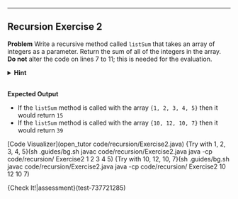 ----------

## Recursion Exercise 2

**Problem**
Write a recursive method called `listSum` that takes an array of integers as a parameter. Return the sum of all of the integers in the array. **Do not** alter the code on lines 7 to 11; this is needed for the evaluation.

<details>
  <summary><strong>Hint</strong></summary>
  Use the static method <code>Arrays.copyOfRange(array, start, stop)</code> to create a smaller array. <code>start</code> represents the starting index of the new array, and <code>stop</code> represents the ending element of the new array.
</details><br>

**Expected Output**
* If the `listSum` method is called with the array `{1, 2, 3, 4, 5}` then it would return `15`
* If the `listSum` method is called with the array `{10, 12, 10, 7}` then it would return `39`

[Code Visualizer](open_tutor code/recursion/Exercise2.java)
{Try with 1, 2, 3, 4, 5}(sh .guides/bg.sh javac code/recursion/Exercise2.java java -cp code/recursion/ Exercise2 1 2 3 4 5)
{Try with 10, 12, 10, 7}(sh .guides/bg.sh javac code/recursion/Exercise2.java java -cp code/recursion/ Exercise2 10 12 10 7)

{Check It!|assessment}(test-737721285)
